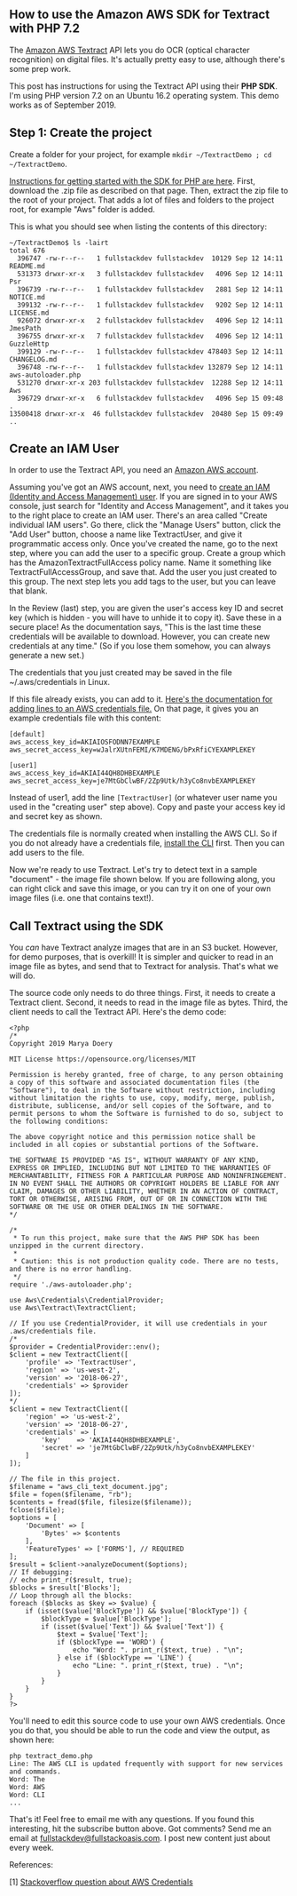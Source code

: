 ## How to use the Amazon AWS SDK for Textract with PHP 7.2 ##

The <a href="https://docs.aws.amazon.com/textract/latest/dg/what-is.html">Amazon AWS Textract</a> API lets you do OCR (optical character recognition) on digital files. It's actually pretty easy to use, although there's some prep work.

This post has instructions for using the Textract API using their **PHP SDK**. I'm using PHP version 7.2 on an Ubuntu 16.2 operating system. This demo works as of September 2019.

## Step 1: Create the project ##

Create a folder for your project, for example ``mkdir ~/TextractDemo ; cd ~/TextractDemo``. 

<a href="https://docs.aws.amazon.com/sdk-for-php/v3/developer-guide/getting-started_installation.html">Instructions for getting started with the SDK for PHP are here</a>. First, download the .zip file as described on that page. Then, extract the zip file to the root of your project. That adds a lot of files and folders to the project root, for example "Aws" folder is added.

This is what you should see when listing the contents of this directory:

```
~/TextractDemo$ ls -lairt
total 676
  396747 -rw-r--r--   1 fullstackdev fullstackdev  10129 Sep 12 14:11 README.md
  531373 drwxr-xr-x   3 fullstackdev fullstackdev   4096 Sep 12 14:11 Psr
  396739 -rw-r--r--   1 fullstackdev fullstackdev   2881 Sep 12 14:11 NOTICE.md
  399132 -rw-r--r--   1 fullstackdev fullstackdev   9202 Sep 12 14:11 LICENSE.md
  926072 drwxr-xr-x   2 fullstackdev fullstackdev   4096 Sep 12 14:11 JmesPath
  396755 drwxr-xr-x   7 fullstackdev fullstackdev   4096 Sep 12 14:11 GuzzleHttp
  399129 -rw-r--r--   1 fullstackdev fullstackdev 478403 Sep 12 14:11 CHANGELOG.md
  396748 -rw-r--r--   1 fullstackdev fullstackdev 132879 Sep 12 14:11 aws-autoloader.php
  531270 drwxr-xr-x 203 fullstackdev fullstackdev  12288 Sep 12 14:11 Aws
  396729 drwxr-xr-x   6 fullstackdev fullstackdev   4096 Sep 15 09:48 .
13500418 drwxr-xr-x  46 fullstackdev fullstackdev  20480 Sep 15 09:49 ..

```

## Create an IAM User ##

In order to use the Textract API, you need an <a href="https://aws.amazon.com/premiumsupport/knowledge-center/create-and-activate-aws-account/">Amazon AWS account</a>.

Assuming you've got an AWS account, next, you need to <a href="https://docs.aws.amazon.com/textract/latest/dg/setting-up.html">create an IAM (Identity and Access Management) user</a>. If you are signed in to your AWS console, just search for "Identity and Access Management", and it takes you to the right place to create an IAM user. There's an area called "Create individual IAM users". Go there, click the "Manage Users" button, click the "Add User" button, choose a name like TextractUser, and give it programmatic access only. Once you've created the name, go to the next step, where you can add the user to a specific group. Create a group which has the AmazonTextractFullAccess policy name. Name it something like TextractFullAccessGroup, and save that. Add the user you just created to this group. The next step lets you add tags to the user, but you can leave that blank.

In the Review (last) step, you are given the user's access key ID and secret key (which is hidden - you will have to unhide it to copy it). Save these in a secure place! As the documentation says, "This is the last time these credentials will be available to download. However, you can create new credentials at any time." (So if you lose them somehow, you can always generate a new set.)

The credentials that you just created may be saved in the file ~/.aws/credentials in Linux.

If this file already exists, you can add to it. <a href="https://docs.aws.amazon.com/cli/latest/userguide/cli-configure-profiles.html">Here's the documentation for adding lines to an AWS credentials file.</a> On that page, it gives you an example credentials file with this content:

```
[default]
aws_access_key_id=AKIAIOSFODNN7EXAMPLE
aws_secret_access_key=wJalrXUtnFEMI/K7MDENG/bPxRfiCYEXAMPLEKEY

[user1]
aws_access_key_id=AKIAI44QH8DHBEXAMPLE
aws_secret_access_key=je7MtGbClwBF/2Zp9Utk/h3yCo8nvbEXAMPLEKEY
```

Instead of user1, add the line ``[TextractUser]`` (or whatever user name you used in the "creating user" step above). Copy and paste your access key id and secret key as shown.

The credentials file is normally created when installing the AWS CLI. So if you do not already have a credentials file, <a href="https://docs.aws.amazon.com/cli/latest/userguide/cli-chap-install.html">install the CLI</a> first. Then you can add users to the file.

Now we're ready to use Textract. Let's try to detect text in a sample "document" - the image file shown below. If you are following along, you can right click and save this image, or you can try it on one of your own image files (i.e. one that contains text!).

## Call Textract using the SDK ##

You *can* have Textract analyze images that are in an S3 bucket. However, for demo purposes, that is overkill! It is simpler and quicker to read in an image file as bytes, and send that to Textract for analysis. That's what we will do.

The source code only needs to do three things. First, it needs to create a Textract client. Second, it needs to read in the image file as bytes. Third, the client needs to call the Textract API. Here's the demo code:

```
<?php
/*
Copyright 2019 Marya Doery

MIT License https://opensource.org/licenses/MIT

Permission is hereby granted, free of charge, to any person obtaining a copy of this software and associated documentation files (the "Software"), to deal in the Software without restriction, including without limitation the rights to use, copy, modify, merge, publish, distribute, sublicense, and/or sell copies of the Software, and to permit persons to whom the Software is furnished to do so, subject to the following conditions:

The above copyright notice and this permission notice shall be included in all copies or substantial portions of the Software.

THE SOFTWARE IS PROVIDED "AS IS", WITHOUT WARRANTY OF ANY KIND, EXPRESS OR IMPLIED, INCLUDING BUT NOT LIMITED TO THE WARRANTIES OF MERCHANTABILITY, FITNESS FOR A PARTICULAR PURPOSE AND NONINFRINGEMENT. IN NO EVENT SHALL THE AUTHORS OR COPYRIGHT HOLDERS BE LIABLE FOR ANY CLAIM, DAMAGES OR OTHER LIABILITY, WHETHER IN AN ACTION OF CONTRACT, TORT OR OTHERWISE, ARISING FROM, OUT OF OR IN CONNECTION WITH THE SOFTWARE OR THE USE OR OTHER DEALINGS IN THE SOFTWARE.
*/

/*
 * To run this project, make sure that the AWS PHP SDK has been unzipped in the current directory.
 * 
 * Caution: this is not production quality code. There are no tests, and there is no error handling.
 */
require './aws-autoloader.php';

use Aws\Credentials\CredentialProvider;
use Aws\Textract\TextractClient;

// If you use CredentialProvider, it will use credentials in your .aws/credentials file.
/*
$provider = CredentialProvider::env();
$client = new TextractClient([
	'profile' => 'TextractUser',
    'region' => 'us-west-2',
	'version' => '2018-06-27',
	'credentials' => $provider
]);
*/
$client = new TextractClient([
    'region' => 'us-west-2',
	'version' => '2018-06-27',
	'credentials' => [
        'key'    => 'AKIAI44QH8DHBEXAMPLE',
        'secret' => 'je7MtGbClwBF/2Zp9Utk/h3yCo8nvbEXAMPLEKEY'
	]
]);

// The file in this project.
$filename = "aws_cli_text_document.jpg";
$file = fopen($filename, "rb");
$contents = fread($file, filesize($filename));
fclose($file);
$options = [
    'Document' => [
		'Bytes' => $contents
    ],
    'FeatureTypes' => ['FORMS'], // REQUIRED
];
$result = $client->analyzeDocument($options);
// If debugging:
// echo print_r($result, true);
$blocks = $result['Blocks'];
// Loop through all the blocks:
foreach ($blocks as $key => $value) {
	if (isset($value['BlockType']) && $value['BlockType']) {
		$blockType = $value['BlockType'];
		if (isset($value['Text']) && $value['Text']) {
			$text = $value['Text'];
			if ($blockType == 'WORD') {
				echo "Word: ". print_r($text, true) . "\n";
			} else if ($blockType == 'LINE') {
				echo "Line: ". print_r($text, true) . "\n";
			}
		}
	}
}
?>
```

You'll need to edit this source code to use your own AWS credentials. Once you do that, you should be able to run the code and view the output, as shown here:

```
php textract_demo.php 
Line: The AWS CLI is updated frequently with support for new services and commands.
Word: The
Word: AWS
Word: CLI
...
```

That's it! Feel free to email me with any questions. If you found this interesting, hit the subscribe button above. Got comments? Send me an email at fullstackdev@fullstackoasis.com. I post new content just about every week.

References:

[1] <a href="https://stackoverflow.com/questions/49806405/cannot-read-credentials-from-aws-credentials-php-script-call-aws-sdk">Stackoverflow question about AWS Credentials</a>